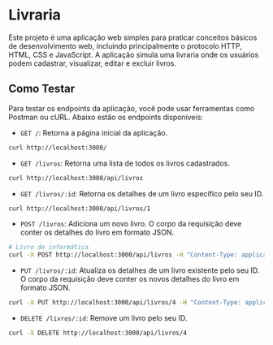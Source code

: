 # Livraria

Este projeto é uma aplicação web simples para praticar conceitos básicos de desenvolvimento web, incluindo principalmente o protocolo HTTP, HTML, CSS e JavaScript. A aplicação simula uma livraria onde os usuários podem cadastrar, visualizar, editar e excluir livros.

## Como Testar

Para testar os endpoints da aplicação, você pode usar ferramentas como Postman ou cURL. Abaixo estão os endpoints disponíveis:

- `GET /`: Retorna a página inicial da aplicação.

```bash
curl http://localhost:3000/
```

- `GET /livros`: Retorna uma lista de todos os livros cadastrados.
```bash
curl http://localhost:3000/api/livros
```

- `GET /livros/:id`: Retorna os detalhes de um livro específico pelo seu ID.
```bash
curl http://localhost:3000/api/livros/1
```

- `POST /livros`: Adiciona um novo livro. O corpo da requisição deve conter os detalhes do livro em formato JSON.
```bash
# Livro de informática
curl -X POST http://localhost:3000/api/livros -H "Content-Type: application/json" -d '{"titulo": "Novo Livro", "autor": "Autor Exemplo", "ano": 2024, "categoria": "Informática"}'
```

- `PUT /livros/:id`: Atualiza os detalhes de um livro existente pelo seu ID. O corpo da requisição deve conter os novos detalhes do livro em formato JSON.
```bash
curl -X PUT http://localhost:3000/api/livros/4 -H "Content-Type: application/json" -d '{"titulo": "Livro Atualizado", "autor": "Autor Atualizado", "ano": 2025, "categoria": "Ficção"}'
```

- `DELETE /livros/:id`: Remove um livro pelo seu ID.
```bash
curl -X DELETE http://localhost:3000/api/livros/4
```

